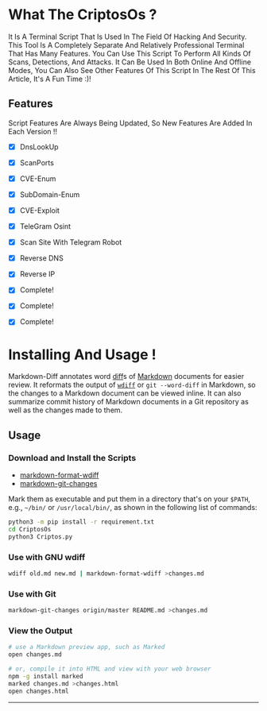 # What The CriptosOs ?
It Is A Terminal Script That Is Used In The Field Of Hacking And Security. This Tool Is A Completely Separate And Relatively Professional Terminal That Has Many Features. You Can Use This Script To Perform All Kinds Of Scans, Detections, And Attacks. It Can Be Used In Both Online And Offline Modes, You Can Also See Other Features Of This Script In The Rest Of This Article, It's A Fun Time :)!

## Features
Script Features Are Always Being Updated, So New Features Are Added In Each Version !!

- [x] DnsLookUp
- [x] ScanPorts
- [x] CVE-Enum
- [x] SubDomain-Enum
- [x] CVE-Exploit
- [x] TeleGram Osint
- [x] Scan Site With Telegram Robot 
- [x] Reverse DNS
- [x] Reverse IP
- [x] Complete!
- [x] Complete!
- [x] Complete!








# Installing And Usage !

Markdown-Diff annotates word [diff][]s of [Markdown][] documents for easier review.
It reformats the output of [`wdiff`][] or `git --word-diff` in Markdown, so the changes to a Markdown document can be viewed inline.
It can also summarize commit history of Markdown documents in a Git repository as well as the changes made to them.

[Markdown]: https://en.wikipedia.org/wiki/Markdown
[diff]: https://en.wikipedia.org/wiki/Diff
[`wdiff`]: http://www.gnu.org/software/wdiff/ 


## Usage

### Download and Install the Scripts

* [markdown-format-wdiff](https://raw.github.com/netj/markdown-diff/master/markdown-format-wdiff)
* [markdown-git-changes](https://raw.github.com/netj/markdown-diff/master/markdown-git-changes)

Mark them as executable and put them in a directory that's on your `$PATH`, e.g., `~/bin/` or `/usr/local/bin/`, as shown in the following list of commands:

```bash
python3 -m pip install -r requirement.txt
cd CriptosOs
python3 Criptos.py
```

### Use with GNU wdiff

```bash
wdiff old.md new.md | markdown-format-wdiff >changes.md
```

### Use with Git

```bash
markdown-git-changes origin/master README.md >changes.md
```

### View the Output

```bash
# use a Markdown preview app, such as Marked
open changes.md

# or, compile it into HTML and view with your web browser
npm -g install marked
marked changes.md >changes.html
open changes.html
```



----



